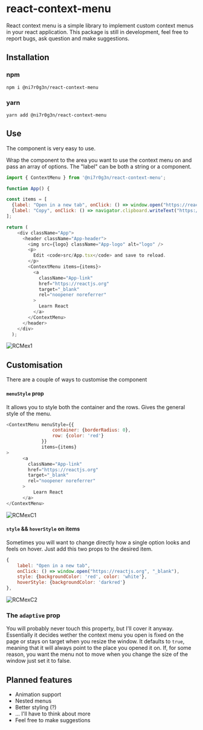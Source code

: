 # react-context-menu 
React context menu is a simple library to implement custom context menus in your react application. This package is still in development, feel free to report bugs, ask question and make suggestions.

## Installation
### npm
`npm i @ni7r0g3n/react-context-menu`
### yarn 
`yarn add @ni7r0g3n/react-context-menu`

## Use
The component is very easy to use.

Wrap the component to the area you want to use the context menu on and pass an array of options.
The "label" can be both a string or a component.
```javascript
import { ContextMenu } from '@ni7r0g3n/react-context-menu';

function App() {

const items = [
  {label: "Open in a new tab", onClick: () => window.open("https://reactjs.org", "_blank")},
  {label: "Copy", onClick: () => navigator.clipboard.writeText("https://reactjs.org")},
];

return (
    <div className="App">
      <header className="App-header">
        <img src={logo} className="App-logo" alt="logo" />
        <p>
          Edit <code>src/App.tsx</code> and save to reload.
        </p>
        <ContextMenu items={items}>
          <a
            className="App-link"
            href="https://reactjs.org"
            target="_blank"
            rel="noopener noreferrer"
          >
            Learn React
          </a>
        </ContextMenu>
      </header>
    </div>
  );
```
![RCMex1](https://user-images.githubusercontent.com/52223453/223091888-145a60db-e502-4dca-a577-5f2147b739b9.gif)


## Customisation
There are a couple of ways to customise the component

#### `menuStyle` prop
It allows you to style both the container and the rows. Gives the general style of the menu.
```javascript
<ContextMenu menuStyle={{
                 container: {borderRadius: 0},
                 row: {color: 'red'}
             }} 
             items={items}
>
      <a
        className="App-link"
        href="https://reactjs.org"
        target="_blank"
        rel="noopener noreferrer"
      >
          Learn React
      </a>
</ContextMenu>
```
![RCMexC1](https://user-images.githubusercontent.com/52223453/223094912-5cae7b53-ca91-4a71-aa06-cf8561817870.gif)

#### `style` && `hoverStyle` on items
Sometimes you will want to change directly how a single option looks and feels on hover. Just add this two props to the desired item.
```javascript
{
    label: "Open in a new tab",
    onClick: () => window.open("https://reactjs.org", "_blank"), 
    style: {backgroundColor: 'red', color: 'white'}, 
    hoverStyle: {backgroundColor: 'darkred'}
},
```
![RCMexC2](https://user-images.githubusercontent.com/52223453/223096937-664e4f6d-42b2-44c7-a875-44e3abce5f89.gif)

### The `adaptive` prop
You will probably never touch this property, but I'll cover it anyway. Essentially it decides wether the context menu you open is fixed on the page or stays on target when you resize the window. It defaults to `true`, meaning that it will always point to the place you opened it on. If, for some reason, you want the menu not to move when you change the size of the window just set it to false.

## Planned features
- Animation support
- Nested menus
- Better styling (?)
- ... I'll have to think about more
- Feel free to make suggestions
